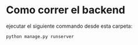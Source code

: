 # Como correr el backend
ejecutar el siguiente commando desde esta carpeta:
```
python manage.py runserver
```
